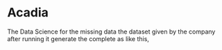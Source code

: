 # Acadia
The Data Science for the missing data the dataset given by the company after running it generate the complete as like this,
